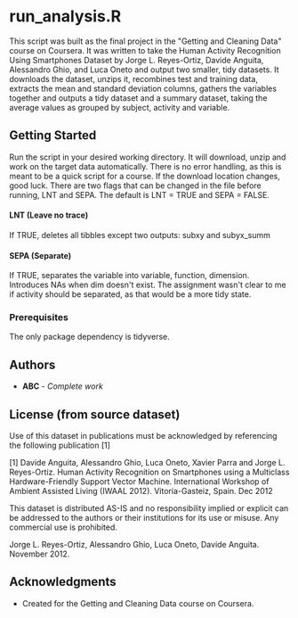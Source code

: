 # run_analysis.R

This script was built as the final project in the "Getting and Cleaning Data"
course on Coursera. It was written to take the Human Activity Recognition Using
Smartphones Dataset by Jorge L. Reyes-Ortiz, Davide Anguita, Alessandro Ghio, 
and Luca Oneto and output two smaller, tidy datasets. It downloads the dataset,
unzips it, recombines test and training data, extracts the mean and standard
deviation columns, gathers the variables together and outputs a tidy dataset and
a summary dataset, taking the average values as grouped by subject, activity and
variable.

## Getting Started

Run the script in your desired working directory. It will download, unzip and
work on the target data automatically. There is no error handling, as this is
meant to be a quick script for a course. If the download location changes, good
luck. There are two flags that can be changed in the file before running, LNT
and SEPA. The default is LNT = TRUE and SEPA = FALSE.
#### LNT (Leave no trace)
  If TRUE, deletes all tibbles except two outputs: subxy and subyx_summ

#### SEPA (Separate)
  If TRUE, separates the variable into variable, function, dimension. 
  Introduces NAs when dim doesn't exist. The assignment wasn't clear to me if 
  activity should be separated, as that would be a more tidy state.

### Prerequisites

The only package dependency is tidyverse.

## Authors

* **ABC** - *Complete work*

## License (from source dataset)

Use of this dataset in publications must be acknowledged by referencing the 
following publication [1] 

[1] Davide Anguita, Alessandro Ghio, Luca Oneto, Xavier Parra and Jorge L. 
Reyes-Ortiz. Human Activity Recognition on Smartphones using a Multiclass 
Hardware-Friendly Support Vector Machine. International Workshop of Ambient 
Assisted Living (IWAAL 2012). Vitoria-Gasteiz, Spain. Dec 2012

This dataset is distributed AS-IS and no responsibility implied or explicit can 
be addressed to the authors or their institutions for its use or misuse. 
Any commercial use is prohibited.

Jorge L. Reyes-Ortiz, Alessandro Ghio, Luca Oneto, Davide Anguita.
November 2012. 

## Acknowledgments

* Created for the Getting and Cleaning Data course on Coursera.
